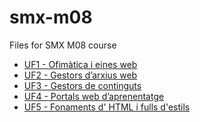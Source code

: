 # smx-m08
Files for SMX M08 course
<!-- [click on this link](#my-multi-word-header) -->

* [UF1 - Ofimàtica i eines web](docs/uf1.md)
* [UF2 - Gestors d’arxius web](docs/uf2.md)
* [UF3 - Gestors de continguts](docs/uf3.md)
* [UF4 - Portals web d’aprenentatge](docs/uf4.md)
* [UF5 - Fonaments d' HTML i fulls d'estils](docs/uf5.md)

<!--
## Unidad Formativa 1: Persistencia en ficheros.
### UF1NF1 - Gestión del sistema de ficheros (6 hores)
### UF1NF2 - Almacenes y fujos de datos. (15 hores)
### UF1NF3 - Processament de fitxers XML (15 hores)

Lorem ipsum dolor sit amet, consectetur adipisicing elit, sed do eiusmod tempor incididunt ut labore et dolore magna aliqua. Ut enim ad minim veniam, quis nostrud exercitation ullamco laboris nisi ut aliquip ex ea commodo consequat. Duis aute irure dolor in reprehenderit in voluptate velit esse cillum dolore eu fugiat nulla pariatur. Excepteur sint occaecat cupidatat non proident, sunt in culpa qui officia deserunt mollit anim id est laborum.


## Unidad Formativa 2
Lorem ipsum dolor sit amet, consectetur adipisicing elit, sed do eiusmod tempor incididunt ut labore et dolore magna aliqua. Ut enim ad minim veniam, quis nostrud exercitation ullamco laboris nisi ut aliquip ex ea commodo consequat. Duis aute irure dolor in reprehenderit in voluptate velit esse cillum dolore eu fugiat nulla pariatur. Excepteur sint occaecat cupidatat non proident, sunt in culpa qui officia deserunt mollit anim id est laborum.
-->
